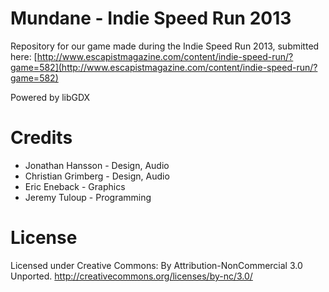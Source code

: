Mundane - Indie Speed Run 2013
========

Repository for our game made during the Indie Speed Run 2013, submitted here: [http://www.escapistmagazine.com/content/indie-speed-run/?game=582](http://www.escapistmagazine.com/content/indie-speed-run/?game=582)

Powered by libGDX

# Credits

* Jonathan Hansson - Design, Audio
* Christian Grimberg - Design, Audio
* Eric Eneback - Graphics
* Jeremy Tuloup - Programming

# License

Licensed under Creative Commons: By Attribution-NonCommercial 3.0 Unported.
http://creativecommons.org/licenses/by-nc/3.0/